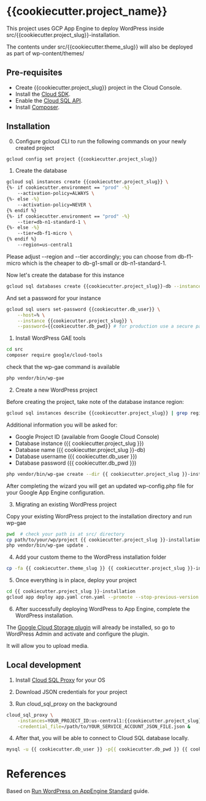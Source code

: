 # {{cookiecutter.project_name}}

This project uses GCP App Engine to deploy WordPress inside src/{{cookiecutter.project_slug}}-installation.

The contents under src/{{cookiecutter.theme_slug}} will also be deployed as part of wp-content/themes/

## Pre-requisites

- Create {{cookiecutter.project_slug}} project in the Cloud Console.
- Install the [Cloud SDK].
- Enable the [Cloud SQL API].
- Install [Composer].

## Installation

0. Configure gcloud CLI to run the following commands on your newly created project

```sh
gcloud config set project {{cookiecutter.project_slug}}
```

1. Create the database

```sh
gcloud sql instances create {{cookiecutter.project_slug}} \
{%- if cookiecutter.environment == "prod" -%}
    --activation-policy=ALWAYS \
{%- else -%}
    --activation-policy=NEVER \
{% endif %}
{%- if cookiecutter.environment == "prod" -%}
    --tier=db-n1-standard-1 \
{%- else -%}
    --tier=db-f1-micro \
{% endif %}
    --region=us-central1
```

Please adjust --region and --tier accordingly; you can choose from db-f1-micro which is the cheaper to db-g1-small or db-n1-standard-1.

Now let's create the database for this instance

```sh
gcloud sql databases create {{cookiecutter.project_slug}}-db --instance {{cookiecutter.project_slug}}
```

And set a password for your instance

```sh
gcloud sql users set-password {{cookiecutter.db_user}} \
    --host=% \
    --instance {{cookiecutter.project_slug}} \
    --password={{cookiecutter.db_pwd}} # for production use a secure password
```

1. Install WordPress GAE tools

```sh
cd src
composer require google/cloud-tools
```

check that the wp-gae command is available

```sh
php vendor/bin/wp-gae
```

2. Create a new WordPress project

Before creating the project, take note of the database instance region:

```sh
gcloud sql instances describe {{cookiecutter.project_slug}} | grep region
```

Additional information you will be asked for:

- Google Project ID (available from Google Cloud Console)
- Database instance ({{ cookiecutter.project_slug }})
- Database name ({{ cookiecutter.project_slug }}-db)
- Database username ({{ cookiecutter.db_user }})
- Database password ({{ cookiecutter.db_pwd }})

```sh
php vendor/bin/wp-gae create --dir {{ cookiecutter.project_slug }}-installation
```

After completing the wizard you will get an updated wp-config.php file for your Google App Engine configuration.

3. Migrating an existing WordPress project

Copy your existing WordPress project to the installation directory and run wp-gae

```sh
pwd  # check your path is at src/ directory
cp path/to/your/wp/project {{ cookiecutter.project_slug }}-installation
php vendor/bin/wp-gae update .
```

4. Add your custom theme to the WordPress installation folder

```sh
cp -fa {{ cookiecutter.theme_slug }} {{ cookiecutter.project_slug }}-installation/wp-content/themes/
```

5. Once everything is in place, deploy your project

```sh
cd {{ cookiecutter.project_slug }}-installation
gcloud app deploy app.yaml cron.yaml --promote --stop-previous-version
```

6. After successfully deploying WordPress to App Engine, complete the WordPress installation.

The [Google Cloud Storage plugin] will already be installed, so go to WordPress Admin and activate and configure the plugin.

It will allow you to upload media.

## Local development

1. Install [Cloud SQL Proxy] for your OS

2. Download JSON credentials for your project

3. Run cloud_sql_proxy on the background

```sh
cloud_sql_proxy \
    -instances=YOUR_PROJECT_ID:us-central1:{{cookiecutter.project_slug}}=tcp:{{cookiecutter.db_port}} \
    -credential_file=/path/to/YOUR_SERVICE_ACCOUNT_JSON_FILE.json &
```

4. After that, you will be able to connect to Cloud SQL database locally.

```sh
mysql -u {{ cookiecutter.db_user }} -p{{ cookiecutter.db_pwd }} {{ cookiecutter.project_slug }}
```

# References

Based on [Run WordPress on AppEngine Standard] guide.

[cloud sdk]: https://cloud.google.com/sdk
[cloud sql api]: https://console.cloud.google.com/flows/enableapi?apiid=sqladmin
[composer]: https://getcomposer.org/
[google cloud storage plugin]: https://wordpress.org/plugins/gcs/
[run wordpress on appengine standard]: https://cloud.google.com/community/tutorials/run-wordpress-on-appengine-standard
[cloud sql proxy]: https://cloud.google.com/sql/docs/mysql/quickstart-proxy-test
